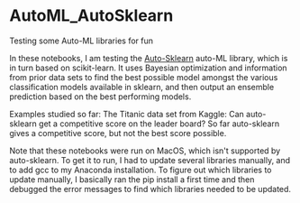 # AutoML_AutoSklearn
Testing some Auto-ML libraries for fun

In these notebooks, I am testing the [Auto-Sklearn](https://www.automl.org/automl/auto-sklearn/) auto-ML library, which is in turn based on scikit-learn. It uses Bayesian optimization and information from prior data sets to find the best possible model amongst the various classification models available in sklearn, and then output an ensemble prediction based on the best performing models. 

Examples studied so far: 
The Titanic data set from Kaggle: Can auto-sklearn get a competitive score on the leader board? 
So far auto-sklearn gives a competitive score, but not the best score possible. 

Note that these notebooks were run on MacOS, which isn't supported by auto-sklearn. To get it to run, I had to update several libraries manually, and to add gcc to my Anaconda installation. To figure out which libraries to update manually, I basically ran the pip install a first time and then debugged the error messages to find which libraries needed to be updated. 
